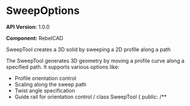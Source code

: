 # SweepOptions

**API Version:** 1.0.0

**Component:** RebelCAD

SweepTool creates a 3D solid by sweeping a 2D profile along a path

The SweepTool generates 3D geometry by moving a profile curve along a specified path.
It supports various options like:
- Profile orientation control
- Scaling along the sweep path
- Twist angle specification
- Guide rail for orientation control
/
class SweepTool {
public:
    /**

